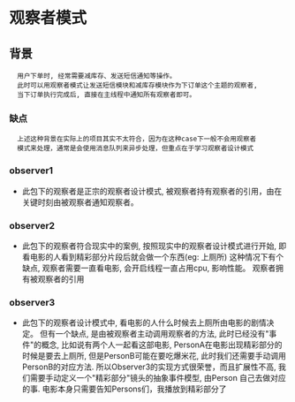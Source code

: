 # 观察者模式

## 背景
```
  用户下单时, 经常需要减库存、发送短信通知等操作。
  此时可以用观察者模式让发送短信模块和减库存模块作为下订单这个主题的观察者,
  当下订单执行完成后, 直接在主线程中通知所有观察者即可。
```

### 缺点
```
  上述这种背景在实际上的项目其实不太符合，因为在这种case下一般不会用观察者
  模式来处理，通常是会使用消息队列来异步处理，但重点在于学习观察者设计模式
```

### observer1
* 此包下的观察者是正宗的观察者设计模式, 被观察者持有观察者的引用，由在关键时刻由被观察者通知观察者。

### observer2
* 此包下的观察者符合现实中的案例, 按照现实中的观察者设计模式进行开始, 即看电影的人看到精彩部分片段后就会做一个东西(eg: 上厕所)
  这种情况下有个缺点, 观察者需要一直看电影, 会开启线程一直占用cpu, 影响性能。
  观察者拥有被观察者的引用
  
### observer3
* 此包下的观察者设计模式中, 看电影的人什么时候去上厕所由电影的剧情决定。
  但有一个缺点, 是由被观察者主动调用观察者的方法, 此时已经没有"事件"的概念,
  比如说有两个人一起看这部电影, PersonA在电影出现精彩部分的时候是要去上厕所, 但是PersonB可能在要吃爆米花,
  此时我们还需要手动调用PersonB的对应方法. 
  所以Observer3的实现方式很荣誉，而且扩展性不高, 我们需要手动定义一个"精彩部分"镜头的抽象事件模型, 由Person
  自己去做对应的事. 电影本身只需要告知Persons们，我播放到精彩部分了